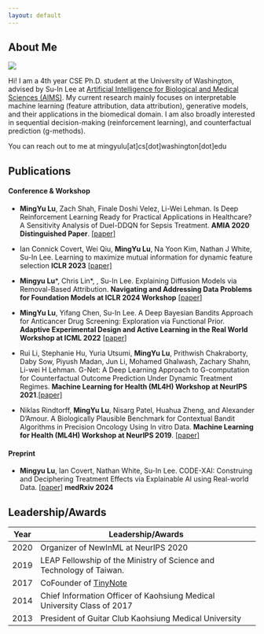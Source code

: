 ```yaml
---
layout: default
---
```


## About Me

<img class="profile-picture" src="sherlock.jpg">

Hi! I am a 4th year CSE Ph.D. student at the University of Washington, advised by Su-In Lee at [Artificial Intelligence for Biological and Medical Sciences (AIMS)](https://aims.cs.washington.edu/). My current research mainly focuses on interpretable machine learning (feature attribution, data attribution), generative models, and their applications in the biomedical domain. I am also broadly interested in sequential decision-making (reinforcement learning), and counterfactual prediction (g-methods). 

You can reach out to me at mingyulu[at]cs[dot]washington[dot]edu

## Publications 


#### Conference & Workshop

- **MingYu Lu**, Zach Shah, Finale Doshi Velez, Li-Wei Lehman. Is Deep Reinforcement Learning Ready for Practical Applications in Healthcare? A Sensitivity Analysis of Duel-DDQN for Sepsis Treatment. **AMIA 2020 Distinguished Paper**. [[paper]](https://www.ncbi.nlm.nih.gov/pmc/articles/PMC8075511/)

- Ian Connick Covert, Wei Qiu, **MingYu Lu**, Na Yoon Kim, Nathan J White, Su-In Lee. Learning to maximize mutual information for dynamic feature selection **ICLR 2023** [[paper]](https://proceedings.mlr.press/v202/covert23a/covert23a.pdf)

- **Mingyu Lu***, Chris Lin*, , Su-In Lee. Explaining Diffusion Models via Removal-Based Attribution. **Navigating and Addressing  Data Problems for Foundation Models at ICLR 2024 Workshop** [[paper](https://arxiv.org/pdf/2407.03153)]
- **MingYu Lu**, Yifang Chen, Su-In Lee. A Deep Bayesian Bandits Approach for Anticancer Drug Screening: Exploration via Functional Prior. **Adaptive Experimental Design and Active Learning in the Real World Workshop at ICML 2022** [[paper](https://realworldml.github.io/files/cr/paper62.pdf)]
- Rui Li, Stephanie Hu, Yuria Utsumi, **MingYu Lu**, Prithwish Chakraborty, Daby Sow, Piyush Madan, Jun Li, Mohamed Ghalwash, Zachary Shahn, Li-wei H Lehman. G-Net: A Deep Learning Approach to G-computation for Counterfactual Outcome Prediction Under Dynamic Treatment Regimes. **Machine Learning for Health (ML4H) Workshop at NeurIPS 2021**.[[paper]](https://arxiv.org/abs/2003.10551)
- Niklas Rindtorff, **MingYu Lu**, Nisarg Patel, Huahua Zheng, and Alexander D’Amour. A Biologically Plausible Benchmark for Contextual Bandit Algorithms in Precision Oncology Using In vitro Data. **Machine Learning for Health (ML4H) Workshop at NeurIPS 2019**. [[paper]](https://arxiv.org/abs/1911.04389)

#### Preprint
- **Mingyu Lu**, Ian Covert, Nathan White, Su-In Lee. CODE-XAI: Construing and Deciphering Treatment Effects via Explainable AI using Real-world Data. [[paper](https://www.medrxiv.org/content/medrxiv/early/2024/09/06/2024.09.04.24312866.full.pdf)] **medRxiv 2024**

## Leadership/Awards


Year | Leadership/Awards
-----|---------------
2020 | Organizer of NewInML at NeurIPS 2020 
2019 | LEAP Fellowship of the Ministry of Science and Technology of Taiwan. 
2017 | CoFounder of [TinyNote](https://thetinynotes.com/)
2014 | Chief Information Officer of Kaohsiung Medical University Class of 2017
2013 | President of Guitar Club Kaohsiung Medical University

